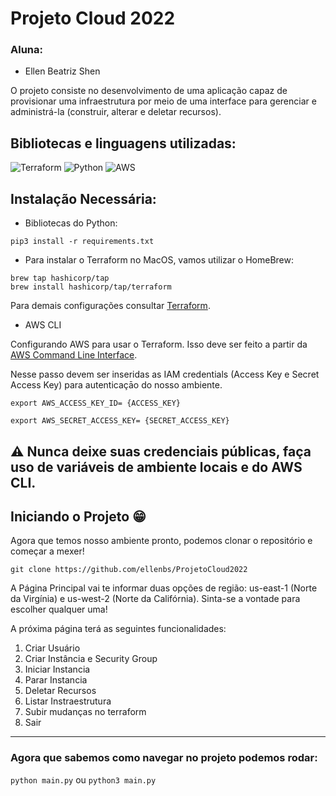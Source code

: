 # Projeto Cloud 2022

### Aluna:

- Ellen Beatriz Shen

O projeto consiste no desenvolvimento de uma aplicação capaz de provisionar uma infraestrutura por meio de uma interface para gerenciar e administrá-la (construir, alterar e deletar recursos).

## Bibliotecas e linguagens utilizadas:


![Terraform](https://img.shields.io/badge/terraform-%235835CC.svg?style=for-the-badge&logo=terraform&logoColor=white) ![Python](https://img.shields.io/badge/python-3670A0?style=for-the-badge&logo=python&logoColor=ffdd54) ![AWS](https://img.shields.io/badge/AWS-%23FF9900.svg?style=for-the-badge&logo=amazon-aws&logoColor=white)

## Instalação Necessária:

- Bibliotecas do Python:

```shell
pip3 install -r requirements.txt
```

- Para instalar o Terraform no MacOS, vamos utilizar o HomeBrew:

```shell
brew tap hashicorp/tap
brew install hashicorp/tap/terraform
```

Para demais configurações consultar [Terraform](https://developer.hashicorp.com/terraform/downloads).

- AWS CLI

Configurando AWS para usar o Terraform. Isso deve ser feito a partir da [AWS Command Line Interface](https://aws.amazon.com/pt/cli/).

Nesse passo devem ser inseridas as IAM credentials (Access Key e Secret Access Key) para autenticaçāo do nosso ambiente.

```shell
export AWS_ACCESS_KEY_ID= {ACCESS_KEY}

export AWS_SECRET_ACCESS_KEY= {SECRET_ACCESS_KEY}
```
:warning: Nunca deixe suas credenciais públicas, faça uso de variáveis de ambiente locais e do AWS CLI.
----
## Iniciando o Projeto :grin:

Agora que temos nosso ambiente pronto, podemos clonar o repositório e começar a mexer!

```shell
git clone https://github.com/ellenbs/ProjetoCloud2022
```

A Página Principal vai te informar duas opções de região: us-east-1 (Norte da Virgínia) e us-west-2 (Norte da Califórnia). Sinta-se a vontade para escolher qualquer uma!

A próxima página terá as seguintes funcionalidades:

1. Criar Usuário
2. Criar Instância e Security Group
3. Iniciar Instancia
4. Parar Instancia
5. Deletar Recursos
6. Listar Instraestrutura
7. Subir mudanças no terraform
8. Sair

----
### Agora que sabemos como navegar no projeto podemos rodar:
`python main.py` ou `python3 main.py`


